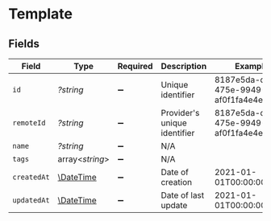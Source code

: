 # Template


## Fields

| Field                                                         | Type                                                          | Required                                                      | Description                                                   | Example                                                       |
| ------------------------------------------------------------- | ------------------------------------------------------------- | ------------------------------------------------------------- | ------------------------------------------------------------- | ------------------------------------------------------------- |
| `id`                                                          | *?string*                                                     | :heavy_minus_sign:                                            | Unique identifier                                             | 8187e5da-dc77-475e-9949-af0f1fa4e4e3                          |
| `remoteId`                                                    | *?string*                                                     | :heavy_minus_sign:                                            | Provider's unique identifier                                  | 8187e5da-dc77-475e-9949-af0f1fa4e4e3                          |
| `name`                                                        | *?string*                                                     | :heavy_minus_sign:                                            | N/A                                                           |                                                               |
| `tags`                                                        | array<*string*>                                               | :heavy_minus_sign:                                            | N/A                                                           |                                                               |
| `createdAt`                                                   | [\DateTime](https://www.php.net/manual/en/class.datetime.php) | :heavy_minus_sign:                                            | Date of creation                                              | 2021-01-01T00:00:00.000Z                                      |
| `updatedAt`                                                   | [\DateTime](https://www.php.net/manual/en/class.datetime.php) | :heavy_minus_sign:                                            | Date of last update                                           | 2021-01-01T00:00:00.000Z                                      |